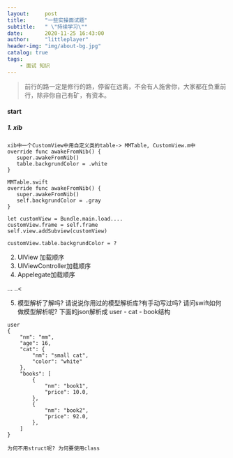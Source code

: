 ```yaml
---
layout:     post
title:      "一些实操面试题"
subtitle:   " \"持续学习\""
date:       2020-11-25 16:43:00
author:     "littleplayer"
header-img: "img/about-bg.jpg"
catalog: true
tags:
    - 面试 知识
---
```


> 前行的路一定是修行的路，停留在远离，不会有人施舍你，大家都在负重前行，除非你自己有矿，有资本。


#### start
##### 1. xib
```
xib中一个CustomView中用自定义类的table-> MMTable, CustomView.m中
override func awakeFromNib() {
   super.awakeFromNib()
   table.backgrundColor = .white
}

MMTable.swift
override func awakeFromNib() {
   super.awakeFromNib()
   self.backgrundColor = .gray
}

let customView = Bundle.main.load....
customView.frame = self.frame
self.view.addSubview(customView)

customView.table.backgrundColor = ?
```

2. UIView 加载顺序
3. UIViewController加载顺序
4. Appelegate加载顺序

... ..<

5. 模型解析了解吗? 请说说你用过的模型解析库?有手动写过吗? 请问swift如何做模型解析呢? 下面的json解析成 user - cat - book结构

```
user
{
	"nm": "mm",
	"age": 16,
	"cat": {
		"nm": "small cat",
		"color": "white"
	},
	"books": [
		{
			"nm": "book1",
			"price": 10.0,
		},
		{
			"nm": "book2",
			"price": 92.0,
		},
	]
}

```

```
为何不用struct呢? 为何要使用class
```
